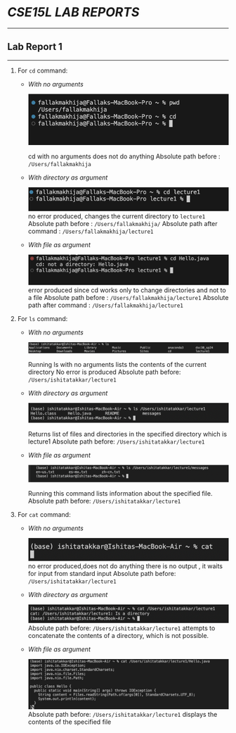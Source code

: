 # *CSE15L LAB REPORTS*
***
## **Lab Report 1** 
***
1. For `cd` command:
   * *With no arguments*
     
     ![Image](image1.png)
     
     cd with no arguments does not do anything 
     Absolute path before : `/Users/fallakmakhija`
     



   * *With directory as argument*

     ![Image](image2.png)
     no error produced, changes the current directory to `lecture1`
     Absolute path before : `/Users/fallakmakhija/`
     Absolute path after command :  `/Users/fallakmakhija/lecture1`


   * *With file as argument*

     ![Image](image3.png)
     error produced since cd works only to change directories and not to a file
     Absolute path before : `/Users/fallakmakhija/lecture1`
     Absolute path after command : `/Users/fallakmakhija/lecture1`

2. For `ls` command:
   
   * *With no arguments*

     ![Image](IMG4.png)
     
     Running ls with no arguments lists the contents of the current directory
     No error is produced
     Absolute path before: `/Users/ishitatakkar/lecture1`


   * *With directory as argument*

     ![Image](img5.png)

     Returns list of files and directories in the specified directory
     which is lecture1
     Absolute path before: `/Users/ishitatakkar/lecture1`

   * *With file as argument*

     ![Image](IMG6.png)

     Running this command lists information about the specified file.
     Absolute path before: `/Users/ishitatakkar/lecture1`
     
3. For `cat` command:

   * *With no arguments*
     
     ![Image](IMG7.png)
     no error produced,does not do anything
     there is no output , it waits for input from standard input
     Absolute path before: `/Users/ishitatakkar/lecture1`

   * *With directory as argument*
  
     ![Image](IMG8.png)
     Absolute path before: `/Users/ishitatakkar/lecture1`
     attempts to concatenate the contents of a directory, which is not possible.

   * *With file as argument*

     ![Image](IMG9.png)
     Absolute path before: `/Users/ishitatakkar/lecture1`
     displays the contents of the specified file 
     
     
   

     
     
     
